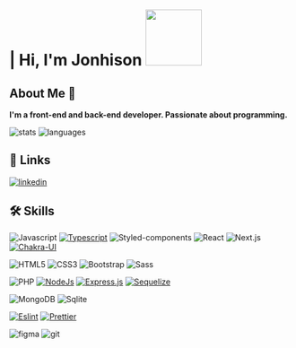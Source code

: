 # | Hi, I'm Jonhison <img src="https://media.giphy.com/media/iIqmM5tTjmpOB9mpbn/giphy.gif" width="100">

## About Me 🚀

**I'm a front-end and back-end developer. Passionate about programming.**

![stats](https://github-readme-stats.vercel.app/api?username=JonhisonF&show_icons=true&theme=tokyonight&include_all_commits=true&count_private=true)
![languages](https://github-readme-stats.vercel.app/api/top-langs/?username=JonhisonF&layout=compact&langs_count=10&theme=tokyonight)

## 🔗 Links

[![linkedin](https://img.shields.io/badge/LinkedIn-0077B5?style=for-the-badge&logo=linkedin&logoColor=white)](https://www.linkedin.com/in/jonhison-filho-94a5011a8/)
  
## 🛠 Skills

![Javascript](https://img.shields.io/badge/JavaScript-F7DF1E?style=for-the-badge&logo=javascript&logoColor=black)
[![Typescript](https://img.shields.io/badge/TypeScript-007ACC?style=for-the-badge&logo=typescript&logoColor=white)](https://www.typescriptlang.org/)
![Styled-components](https://img.shields.io/badge/styled--components-DB7093?style=for-the-badge&logo=styled-components&logoColor=white)
![React](https://img.shields.io/badge/React-20232A?style=for-the-badge&logo=react&logoColor=61DAFB)
![Next.js](https://img.shields.io/badge/next.js-20232A?style=for-the-badge&logo=next.js&logoColor=white)
[![Chakra-UI](https://img.shields.io/badge/chakra%20UI-F7FAFC?style=for-the-badge&logo=chakra-UI&logoColor=29C6B7)](https://chakra-ui.com/)

![HTML5](https://img.shields.io/badge/HTML5-E34F26?style=for-the-badge&logo=html5&logoColor=white)
![CSS3](https://img.shields.io/badge/CSS3-1572B6?style=for-the-badge&logo=css3&logoColor=white)
![Bootstrap](https://img.shields.io/badge/Bootstrap-563D7C?style=for-the-badge&logo=bootstrap&logoColor=white)
![Sass](https://img.shields.io/badge/Sass-CC6699?style=for-the-badge&logo=sass&logoColor=white)

![PHP](https://img.shields.io/badge/PHP-777BB4?style=for-the-badge&logo=php&logoColor=white)
[![NodeJs](https://img.shields.io/badge/Node.js-43853D?style=for-the-badge&logo=node.js&logoColor=white)](https://nodejs.org/en/)
[![Express.js](https://img.shields.io/badge/Express.js-404D59?style=for-the-badge)](https://expressjs.com/pt-br/)
[![Sequelize](https://img.shields.io/badge/Sequelize-0081CB?style=for-the-badge&logo=sequelize&logoColor=white)](https://sequelize.org/master/)

![MongoDB](https://img.shields.io/badge/MongoDB-4EA94B?style=for-the-badge&logo=mongodb&logoColor=white)
![Sqlite](https://img.shields.io/badge/SQLite-07405E?style=for-the-badge&logo=sqlite&logoColor=white)

[![Eslint](https://img.shields.io/badge/eslint-fbfbfb?style=for-the-badge&logo=eslint&logoColor=4B32C3)](https://eslint.org/)
[![Prettier](https://img.shields.io/badge/prettier-1a2b34?style=for-the-badge&logo=prettier&logoColor=f8bc45)](https://prettier.io/)

![figma](https://img.shields.io/badge/figma-20232A?style=for-the-badge&logo=figma&logoColor=white)
![git](https://img.shields.io/badge/git-F7FAFC?style=for-the-badge&logo=git&logoColor=E34F26)
